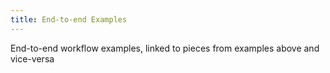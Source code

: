 ```yaml
---
title: End-to-end Examples
---
```


End-to-end workflow examples, linked to pieces from examples above and vice-versa